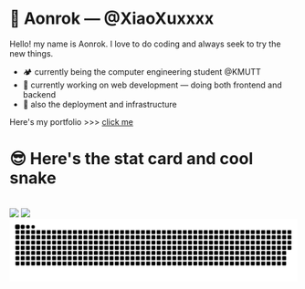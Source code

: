 # 🥺 Aonrok — @XiaoXuxxxx

Hello! my name is Aonrok. I love to do coding and always seek to try the new things.
- 🏕️ currently being the computer engineering student @KMUTT
- 🌸 currently working on web development — doing both frontend and backend
- 🐻 also the deployment and infrastructure

Here's my portfolio >>> [click me](https://files.injext.me/resume)

# 😎 Here's the stat card and cool snake
<br>
<img width=400 src="https://github-readme-stats.vercel.app/api/top-langs?username=XiaoXuxxxx&show_icons=true&locale=en&layout=compact&theme=tokyonight" />

<img width=400 src="https://streak-stats.demolab.com?user=XiaoXuxxxx&theme=nightowl&mode=weekly" />

<img width=1200 src="https://github.com/30675/run-snake/blob/output/github-contribution-grid-snake-dark.svg" />


